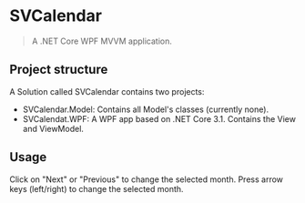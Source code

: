 # SVCalendar
> A .NET Core WPF MVVM application.
## Project structure
A Solution called SVCalendar contains two projects:
 - SVCalendar.Model: Contains all Model's classes (currently none).
 - SVCalendat.WPF: A WPF app based on .NET Core 3.1. Contains the View and ViewModel.
## Usage
Click on "Next" or "Previous" to change the selected month.
Press arrow keys (left/right) to change the selected month.
